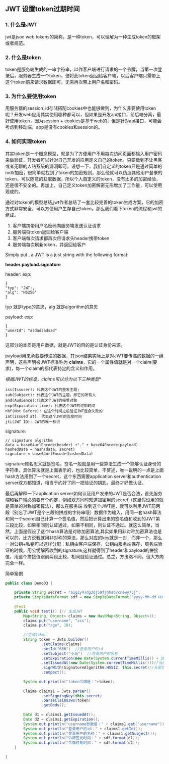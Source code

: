 ## JWT 设置token过期时间

### 1. 什么是JWT

jwt是json web tokens的简称，是一种token，可以理解为一种生成token的框架或者规范。

### 2. 什么是token

token是服务端生成的一串字符串，以作客户端进行请求的一个令牌，当第一次登录后，服务器生成一个token，便将此token返回给客户端，以后客户端只需带上这个token前来请求数据即可，无需再次带上用户名和密码。

### 3. 为什么要使用token

用服务器的session_id存储搭配cookies中也能够做到，为什么非要使用token呢？开发web应用其实使用哪种都可以，但如果是开发api接口，前后端分离，最好使用token，因为session + cookies是基于web的，但是针对api接口，可能会考虑到移动端，app是没有cookies和session的。

### 4. 如何实现token

其实token是一个概念模型，就是为了方便用户不用每次访问页面都输入用户密码来做验证，开发者可以针对自己开发的应用定义自己的token。只要做到不让黑客或者无聊的人钻系统的漏洞即可。设想一下，我们自定义的token只是通过简单的md5加密，很简单就找到了token的加密规则，那么他就可以伪造其他用户登录的token，可以随意的获取数据，所以个人自定义的token，没有太多的加密经验，还是很不安全的。再加上，自己定义token加密解密无形增加了工作量，可以使用现成的。

通过对token的模型总结,jwt作者总结了一套比较完善的token生成方案，它的加密方式非常安全，可以方便用户生存自己token。那么我们看下token的流程和jwt的组成。

1. 客户端携带用户名密码向服务端发送认证请求 
2. 服务端将token返回给客户端
3. 客户端每次请求都再次将请求头header携带token
4. 服务端每次刷新token，并返回给客户

Simply put , a JWT is a just string with the following format:

**header.payload.signature**

header: exp:

```
{
"typ": "JWT:,
"alg": "HS256"
}
```

typ 就是type的意思，alg 就是algorithm的意思

payload: exp:

```
{
"userId": "asdadsadsad"
}
```

这部分的本质是用户数据，就是JWT的目的是认证身份来源。

payload用来承载要传递的数据，其json结果实际上是对JWT要传递的数据的一组声明，这些声明被JWT标准称为 **claims**，它的一个属性值就是对一个claim(要求)，每一个claim的都代表特定的含义和作用。

**根据JWT的标准*，claims可以分为以下三种类型**

```
iss(Issuser): 代表这个JWT的签发主题;
sub(Subject): 代表这个JWT的主题，即它的所有人
and(Audience):代表这个JWT的接受对象
exp(Expiration time): 代表这个JWT的过期时间
nbf(Not Before): 在这个时间之前验证JWT是会失败的
iat(issued at): 代表这个JWT的签发时间
jti(JWT ID): JWT的唯一标识
```



signature:

```
// signature algrithm
data = base64urlEncode(header) +"." + base64Encode(payload)
hashedData = hash(data, secret)
signature = base64urlEncode(hashedData)
```

signature顾名思义就是签名，签名一般就是用一些算法生成一个能够认证身份的字符串，具体算法就是上面表示的，也比较简单，不赘述，唯一说明的一点是上面hash方法用到了一个secret，这个东西需要application server和authentication server双方都知道，相当于约好了同一把验证的钥匙，最终才好做认证。

最后再解释一下application server如何认证用户发来的JWT是否合法，首先服务端和客户端必须要有个约定，例如双方同时知道加密用的secret（这里假设用的就是简单的对称加密算法），那么在服务端 收到这个JWT是，就可以利用JWT前两段（别忘了JWT是个三段的拼成的字符串哦）数据作为输入，用同一套hash算法和同一个secret自己计算一个签名值，然后把计算出来的签名值和收到的JWT第三段比较，如果相同则认证通过，如果不相同，则认证不通过。就这么简单，当然，上面是假设了这个hash算法是对称加密算法,其实如果用非对称加密算法也是可以的，比方说我就用非对称的算法，那么对应的key就是一对，而非一个，那么一对公钥+私钥可以这样分配：私钥由客户端保存，公钥由服务端保存，服务端验证的时候，用公钥解密收到的signature,这样就得到了header和payload的拼接值，用这个拼接值跟前两段比较，相同就验证通过。总之，方法略不同，但大方向完全一样。

简单案例

```java
public class Demo03 {
 
    private String secret = "a1g2y47dg3dj59fjhhsd7cnewy73j";
    private SimpleDateFormat sdf = new SimpleDateFormat("yyyy-MM-dd HH:mm:ss.SSS");
 
    @Test
    public void test1() {// 生成JWT
        Map<String, Object> claims = new HashMap<String, Object>();
        claims.put("username", "zss");
        claims.put("age", 18);
 
        //生成token
        String token = Jwts.builder()
                .setClaims(claims)
                .setId("666")  //登录用户的id
                .setSubject("小马")  //登录用户的名称
                .setExpiration(new Date(System.currentTimeMillis() + 30*1000))//过期时间
                .setIssuedAt(new Date(System.currentTimeMillis()))//当前时间
                .signWith(SignatureAlgorithm.HS512, this.secret)//头部信息 第一个参数为加密方式为哈希512  第二个参数为加的盐为secret字符串
                .compact();
 
        System.out.println("token令牌是："+token);
 
        Claims claims1 = Jwts.parser()
                .setSigningKey(this.secret)
                .parseClaimsJws(token)
                .getBody();
 
        Date d1 = claims1.getIssuedAt();
        Date d2 = claims1.getExpiration();
        System.out.println("username参数值：" + claims1.get("username"));
        System.out.println("登录用户的id：" + claims1.getId());
        System.out.println("登录用户的名称：" + claims1.getSubject());
        System.out.println("令牌签发时间：" + sdf.format(d1));
        System.out.println("令牌过期时间：" + sdf.format(d2));
    }
 
}
```

